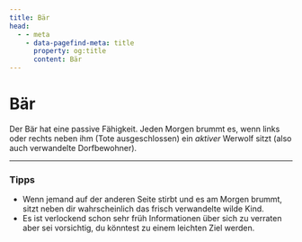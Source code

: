 ```yaml
---
title: Bär
head:
  - - meta
    - data-pagefind-meta: title
      property: og:title
      content: Bär
---
```

# Bär <TeamBadge team="Dorf" />

Der Bär hat eine passive Fähigkeit. Jeden Morgen brummt es, wenn links oder rechts neben ihm (Tote ausgeschlossen) ein _aktiver_ Werwolf sitzt (also auch verwandelte Dorfbewohner).

---

### Tipps
- Wenn jemand auf der anderen Seite stirbt und es am Morgen brummt, sitzt neben dir wahrscheinlich das frisch verwandelte wilde Kind.
- Es ist verlockend schon sehr früh Informationen über sich zu verraten aber sei vorsichtig, du könntest zu einem leichten Ziel werden.